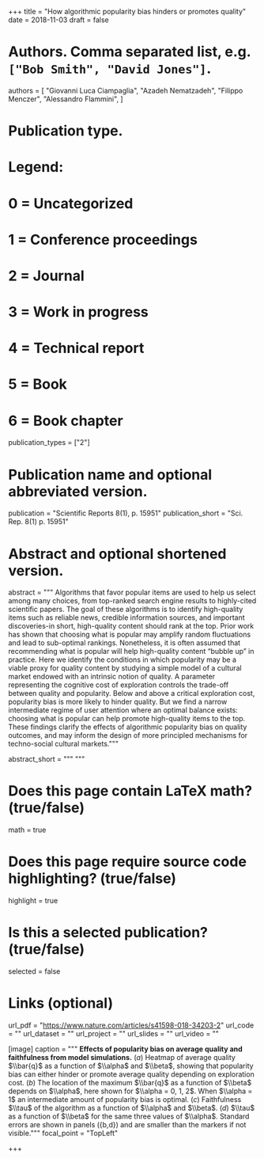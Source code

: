 +++
title = "How algorithmic popularity bias hinders or promotes quality"
date = 2018-11-03
draft = false

# Authors. Comma separated list, e.g. `["Bob Smith", "David Jones"]`.
authors = [
    "Giovanni Luca Ciampaglia",
    "Azadeh Nematzadeh",
    "Filippo Menczer",
    "Alessandro Flammini",
]



# Publication type.
# Legend:
# 0 = Uncategorized
# 1 = Conference proceedings
# 2 = Journal
# 3 = Work in progress
# 4 = Technical report
# 5 = Book
# 6 = Book chapter
publication_types = ["2"]

# Publication name and optional abbreviated version.
publication = "Scientific Reports 8(1), p. 15951"
publication_short = "Sci. Rep. 8(1) p. 15951"

# Abstract and optional shortened version.
abstract = """ Algorithms that favor popular items are used to help us select among many choices, from top-ranked search engine results to highly-cited scientific papers. The goal of these algorithms is to identify high-quality items such as reliable news, credible information sources, and important discoveries-in short, high-quality content should rank at the top. Prior work has shown that choosing what is popular may amplify random fluctuations and lead to sub-optimal rankings. Nonetheless, it is often assumed that recommending what is popular will help high-quality content “bubble up” in practice. Here we identify the conditions in which popularity may be a viable proxy for quality content by studying a simple model of a cultural market endowed with an intrinsic notion of quality. A parameter representing the cognitive cost of exploration controls the trade-off between quality and popularity. Below and above a critical exploration cost, popularity bias is more likely to hinder quality. But we find a narrow intermediate regime of user attention where an optimal balance exists: choosing what is popular can help promote high-quality items to the top. These findings clarify the effects of algorithmic popularity bias on quality outcomes, and may inform the design of more principled mechanisms for techno-social cultural markets."""

abstract_short = """ """

# Does this page contain LaTeX math? (true/false)
math = true

# Does this page require source code highlighting? (true/false)
highlight = true

# Is this a selected publication? (true/false)
selected = false

# Links (optional)
url_pdf = "https://www.nature.com/articles/s41598-018-34203-2"
url_code = ""
url_dataset = ""
url_project = ""
url_slides = ""
url_video = ""

[image]
  caption = """ **Effects of popularity bias on average quality and faithfulness from model simulations.** (*a*) Heatmap of average quality $\\bar{q}$ as a function of $\\alpha$ and $\\beta$, showing that popularity bias can either hinder or promote average quality depending on exploration cost. (*b*) The location of the maximum $\\bar{q}$ as a function of $\\beta$ depends on $\\alpha$, here shown for $\\alpha = 0, 1, 2$. When $\\alpha = 1$ an intermediate amount of popularity bias is optimal. (*c*) Faithfulness $\\tau$ of the algorithm as a function of $\\alpha$ and $\\beta$. (*d*) $\\tau$ as a function of $\\beta$ for the same three values of $\\alpha$. Standard errors are shown in panels ({b,d}) and are smaller than the markers if not visible."""
  focal_point = "TopLeft"

+++
